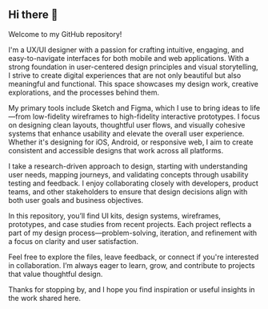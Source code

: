 ## Hi there 👋

Welcome to my GitHub repository!

I'm a UX/UI designer with a passion for crafting intuitive, engaging, and easy-to-navigate interfaces for both mobile and web applications. With a strong foundation in user-centered design principles and visual storytelling, I strive to create digital experiences that are not only beautiful but also meaningful and functional. This space showcases my design work, creative explorations, and the processes behind them.

My primary tools include Sketch and Figma, which I use to bring ideas to life—from low-fidelity wireframes to high-fidelity interactive prototypes. I focus on designing clean layouts, thoughtful user flows, and visually cohesive systems that enhance usability and elevate the overall user experience. Whether it's designing for iOS, Android, or responsive web, I aim to create consistent and accessible designs that work across all platforms.

I take a research-driven approach to design, starting with understanding user needs, mapping journeys, and validating concepts through usability testing and feedback. I enjoy collaborating closely with developers, product teams, and other stakeholders to ensure that design decisions align with both user goals and business objectives.

In this repository, you’ll find UI kits, design systems, wireframes, prototypes, and case studies from recent projects. Each project reflects a part of my design process—problem-solving, iteration, and refinement with a focus on clarity and user satisfaction.

Feel free to explore the files, leave feedback, or connect if you're interested in collaboration. I’m always eager to learn, grow, and contribute to projects that value thoughtful design.

Thanks for stopping by, and I hope you find inspiration or useful insights in the work shared here.
